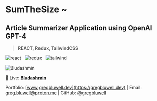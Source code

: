 # SumTheSize ~
## Article Summarizer Application using OpenAI GPT-4

> **REACT, Redux, TailwindCSS**

![react](https://i.ibb.co/Rvzz0xZ/react.png) &nbsp;
![redux](https://i.ibb.co/372cBd7/redux.png) &nbsp;
![tailwind](https://i.ibb.co/0t3G8B0/tailwind.png)


![Bludashmin](https://i.ibb.co/QYV7Vzf/screenshot-localhost-3000-2023-05-25-11-00-17.png)

🔴 Live: [**Bludashmin**](https://www.gregbluwell.dev/)

Portfolio: [www.gregbluwell.dev](https://gregbluwell.dev) | Email: greg.bluwell@proton.me | GitHub: [@gregbluwell](https://github.com/GregBluwell)


